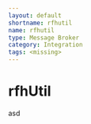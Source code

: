 ```yaml
---
layout: default
shortname: rfhutil
name: rfhutil
type: Message Broker
category: Integration
tags: <missing>
---
```


# rfhUtil

asd